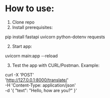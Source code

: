 # How to use:

1. Clone repo
2. Install prerequisites:

pip install fastapi uvicorn python-dotenv requests

2. Start app:

uvicorn main:app --reload

3. Test the app with CURL/Postman. Example:

curl -X 'POST' \
  'http://127.0.0.1:8000/translate/' \
  -H 'Content-Type: application/json' \
  -d '{
  "text": "Hello, how are you?"
}'
